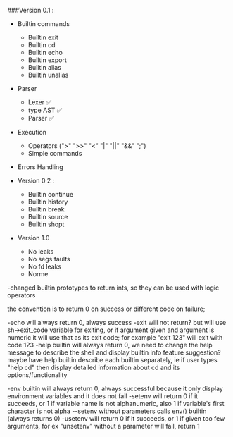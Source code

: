 ###Version 0.1 :

- Builtin commands
	- Builtin exit
	- Builtin cd
	- Builtin echo
	- Builtin export
	- Builtin alias
	- Builtin unalias
- Parser 
	- Lexer ✅
	- type AST ✅
	- Parser ✅

- Execution
	- Operators (">" ">>" "<" "|" "||" "&&" ";")
	- Simple commands

- Errors Handling 

- Version 0.2 :
	- Builtin continue
	- Builtin history  
	- Builtin break
	- Builtin source
	- Builtin shopt

- Version 1.0
	- No leaks
	- No segs faults
	- No fd leaks
	- Norme

-changed builtin prototypes to return ints, so they can be used with logic operators

the convention is to return 0 on success or different code on failure;

-echo will always return 0, always success
-exit will not return? but will use sh->exit_code variable for exiting, or if argument given and argument is numeric it will use that as its exit code; for example "exit 123" will exit with code 123
-help builtin will always return 0, we need to change the help message to describe the shell and display builtin info
feature suggestion? maybe have help builtin describe each builtin separately, ie if user types "help cd" then display detailed information about cd and its options/functionality

-env builtin will always return 0, always successful because it only display environment variables and it does not fail
-setenv will return 0 if it succeeds, or 1 if variable name is not alphanumeric, also 1 if variable's first character is not alpha
 --setenv without parameters calls env() builtin (always returns 0)
-usetenv will return 0 if it succeeds, or 1 if given too few arguments, for ex "unsetenv" without a parameter will fail, return 1

